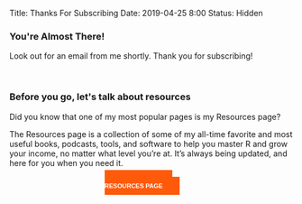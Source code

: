 Title: Thanks For Subscribing
Date: 2019-04-25 8:00
Status: Hidden

<style>
.button {
  font: bold 11px Arial;
  text-decoration: none;
  background-color: #ff5a09;
  color: #ffffff;
  padding: 10px 30px 10px 30px;
}

.button:hover { 
  background-color: #ff7a3a;
  color: #ffffff;
}

.center-div
{
     margin: 0 auto;
     width: 33%;
}
</style>

### You're Almost There!

Look out for an email from me shortly. Thank you for subscribing!

<br>

### Before you go, let's talk about resources

Did you know that one of my most popular pages is my Resources page? 

The Resources page is a collection of some of my all-time favorite and most useful books, podcasts, tools, and software to help you master R and grow your income, no matter what level you’re at. It’s always being updated, and here for you when you need it.

<div class="center-div">
<a href="https://michaeltoth.me/pages/resources.html" class="button">CHECK OUT THE RESOURCES PAGE</a>
</div>